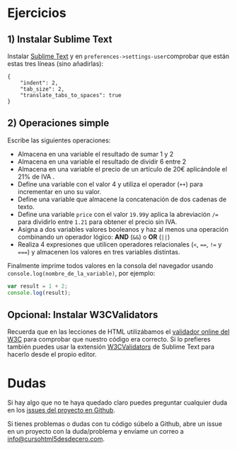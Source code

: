 # Ejercicios

## 1) Instalar Sublime Text
Instalar [Sublime Text](https://www.sublimetext.com/) y en ```preferences->settings-user```comprobar que están estas tres líneas (sino añadirlas):
```
{
	"indent": 2,
	"tab_size": 2,
	"translate_tabs_to_spaces": true
}
```

## 2) Operaciones simple

Escribe las siguientes operaciones:
* Almacena en una variable el resultado de sumar 1 y 2
* Almacena en una variable el resultado de dividir 6 entre 2
* Almacena en una variable el precio de un artículo de 20€ aplicándole el 21% de IVA .
* Define una variable con el valor 4 y utiliza el operador (```++```) para incrementar en uno su valor.
* Define una variable que almacene la concatenación de dos cadenas de texto.
* Define una variable ```price``` con el valor ```19.99```y aplica la abreviación ```/=``` para dividirlo entre ```1.21``` para obtener el precio sin IVA.
* Asigna a dos variables valores booleanos y haz al menos una operación combinando un operador lógico: **AND** (```&&```) o **OR** (```||```)
* Realiza 4 expresiones que utilicen operadores relacionales (```<```, ```==```, ```!=``` y ```===```) y almacenen los valores en tres variables distintas.

Finalmente imprime todos valores en la consola del navegador usando ```console.log(nombre_de_la_variable)```, por ejemplo:
```js
var result = 1 + 2;
console.log(result);
```


## Opcional: Instalar W3CValidators
Recuerda que en las lecciones de HTML utilizábamos el [validador online del W3C](https://validator.w3.org/) para comprobar que nuestro código era correcto. Si lo prefieres también puedes usar la extensión [W3CValidators](https://packagecontrol.io/packages/W3CValidators) de Sublime Text para hacerlo desde el propio editor.

# Dudas
Si hay algo que no te haya quedado claro puedes preguntar cualquier duda en los [issues del proyecto en Github](https://github.com/hhkaos/cursohtml5desdecero/issues).

Si tienes problemas o dudas con tu código súbelo a Github, abre un issue en un proyecto con la duda/problema y envíame un correo a [info@cursohtml5desdecero.com](mailto:info@cursohtml5desdecero.com).